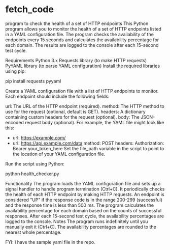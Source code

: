 # fetch_code
 program to check the health of a set of HTTP endpoints
This Python program allows you to monitor the health of a set of HTTP endpoints listed in a YAML configuration file. The program checks the availability of the endpoints every 15 seconds and calculates the availability percentage for each domain. The results are logged to the console after each 15-second test cycle.

Requirements
Python 3.x
Requests library (to make HTTP requests)
PyYAML library (to parse YAML configuration)
Install the required libraries using pip:

pip install requests pyyaml

Create a YAML configuration file with a list of HTTP endpoints to monitor. Each endpoint should include the following fields:

url: The URL of the HTTP endpoint (required).
method: The HTTP method to use for the request (optional, default is GET).
headers: A dictionary containing custom headers for the request (optional).
body: The JSON-encoded request body (optional).
For example, the YAML file might look like this:


- url: https://example.com/
- url: https://api.example.com/data
  method: POST
  headers:
    Authorization: Bearer your_token_here
Set the file_path variable in the script to point to the location of your YAML configuration file.

Run the script using Python:

python health_checker.py

Functionality
The program loads the YAML configuration file and sets up a signal handler to handle program termination (Ctrl+C).
It periodically checks the health of each HTTP endpoint by making HTTP requests.
An endpoint is considered "UP" if the response code is in the range 200-299 (successful) and the response time is less than 500 ms.
The program calculates the availability percentage for each domain based on the counts of successful responses.
After each 15-second test cycle, the availability percentages are logged to the console.
Notes
The program runs indefinitely until you manually exit it (Ctrl+C).
The availability percentages are rounded to the nearest whole percentage.

FYI: I have the sample yaml file in the repo.
